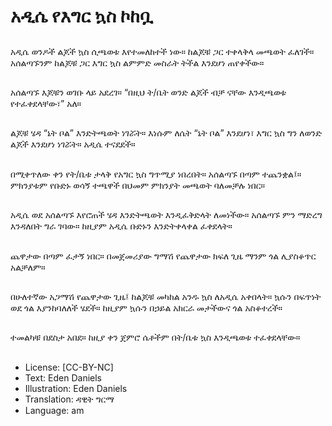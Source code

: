 # አዲሴ የእግር ኳስ ኮከቧ

##
አዲሴ ወንዶች ልጆች ኳስ ሲጫወቱ እየተመለከተች ነው። ከልጆቹ ጋር ተቀላቅላ መጫወት ፈለገች። አሰልጣኙንም ከልጆቹ ጋር እግር ኳስ ልምምድ መስራት ትችል እንደሆነ ጠየቀችው።

##
አሰልጣኙ እጆቹን ወገቡ ላይ አደረገ። “በዚህ ት/ቤት ወንድ ልጆች ብቻ ናቸው እንዲጫወቱ የተፈቀደላቸው፣” አለ።

##
ልጆቹ ሄዳ “ኔት ቦል” እንድትጫወት ነገሯት። እነሱም ለሴት “ኔት ቦል” እንደሆነ፣ እግር ኳስ ግን ለወንድ ልጆች እንደሆነ ነገሯት። አዲሴ ተናደደች።

##
በሚቀጥለው ቀን የት/ቤቱ ታላቅ የአግር ኳስ ግጥሚያ ነበረበት። አሰልጣኙ በጣም ተጨንቋል፤። ምክንያቱም የቡድኑ ወሳኝ ተጫዋች በህመም ምክንያት መጫወት ባለመቻሉ ነበር።

##
አዲሴ ወደ አሰልጣኙ እየሮጠች ሄዳ እንድትጫወት እንዲፈቅድላት ለመነችው። አሰልጣኙ ምን ማድረግ እንዳለበት ግራ ገባው። ከዚያም አዲሴ ቡድኑን እንድትቀላቀል ፈቀደላት።

##
ጨዋታው በጣም ፈታኝ ነበር። በመጀመሪያው ግማሽ የጨዋታው ክፍለ ጊዜ ማንም ጎል ሊያስቆጥር አልቻለም።

##
በሁለተኛው አጋማሽ የጨዋታው ጊዜ፤ ከልጆቹ መካከል አንዱ ኳስ ለአዲሴ አቀበላት። ኳሱን በፍጥነት ወደ ጎል እያንከባለለች ሄደች። ከዚያም ኳሱን በኃይል አክርራ መታችውና ጎል አስቆተረች።

##
ተመልካቹ በደስታ አበደ። ከዚያ ቀን ጀምሮ ሴቶችም በት/ቤቱ ኳስ እንዲጫወቱ ተፈቀደላቸው።

##
* License: [CC-BY-NC]
* Text: Eden Daniels
* Illustration: Eden Daniels
* Translation: ዳዊት ግርማ
* Language: am

